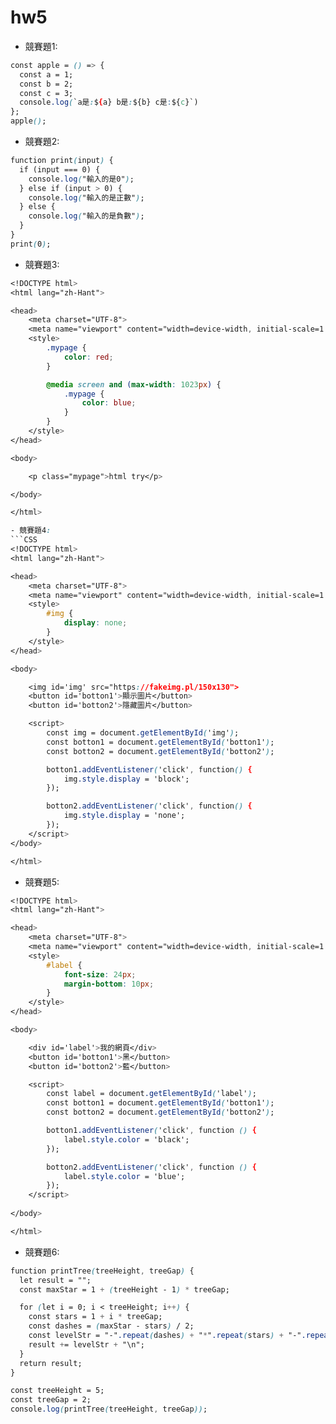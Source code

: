 # hw5

- 競賽題1:
```CSS
const apple = () => {
  const a = 1;
  const b = 2;
  const c = 3;
  console.log(`a是:${a} b是:${b} c是:${c}`)
};
apple();
```
- 競賽題2:
```CSS
function print(input) {
  if (input === 0) {
    console.log("輸入的是0");
  } else if (input > 0) {
    console.log("輸入的是正數");
  } else {
    console.log("輸入的是負數");
  }
}
print(0);
```
- 競賽題3:
```CSS
<!DOCTYPE html>
<html lang="zh-Hant">

<head>
    <meta charset="UTF-8">
    <meta name="viewport" content="width=device-width, initial-scale=1.0">
    <style>
        .mypage {
            color: red;
        }

        @media screen and (max-width: 1023px) {
            .mypage {
                color: blue;
            }
        }
    </style>
</head>

<body>

    <p class="mypage">html try</p>

</body>

</html>

- 競賽題4:
```CSS
<!DOCTYPE html>
<html lang="zh-Hant">

<head>
    <meta charset="UTF-8">
    <meta name="viewport" content="width=device-width, initial-scale=1.0">
    <style>
        #img {
            display: none;
        }
    </style>
</head>

<body>

    <img id='img' src="https://fakeimg.pl/150x130">
    <button id='botton1'>顯示圖片</button>
    <button id='botton2'>隱藏圖片</button>

    <script>
        const img = document.getElementById('img');
        const botton1 = document.getElementById('botton1');
        const botton2 = document.getElementById('botton2');

        botton1.addEventListener('click', function() {
            img.style.display = 'block';
        });

        botton2.addEventListener('click', function() {
            img.style.display = 'none';
        });
    </script>
</body>

</html>

```
- 競賽題5:
```CSS
<!DOCTYPE html>
<html lang="zh-Hant">

<head>
    <meta charset="UTF-8">
    <meta name="viewport" content="width=device-width, initial-scale=1.0">
    <style>
        #label {
            font-size: 24px;
            margin-bottom: 10px;
        }
    </style>
</head>

<body>

    <div id='label'>我的網頁</div>
    <button id='botton1'>黑</button>
    <button id='botton2'>藍</button>

    <script>
        const label = document.getElementById('label');
        const botton1 = document.getElementById('botton1');
        const botton2 = document.getElementById('botton2');

        botton1.addEventListener('click', function () {
            label.style.color = 'black';
        });

        botton2.addEventListener('click', function () {
            label.style.color = 'blue';
        });
    </script>
    
</body>

</html>
```

- 競賽題6:
```CSS
function printTree(treeHeight, treeGap) {
  let result = "";
  const maxStar = 1 + (treeHeight - 1) * treeGap;

  for (let i = 0; i < treeHeight; i++) {
    const stars = 1 + i * treeGap;
    const dashes = (maxStar - stars) / 2;
    const levelStr = "-".repeat(dashes) + "*".repeat(stars) + "-".repeat(dashes);
    result += levelStr + "\n";
  }
  return result;
}

const treeHeight = 5;
const treeGap = 2; 
console.log(printTree(treeHeight, treeGap));
```
